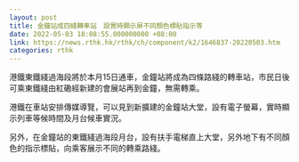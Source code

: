 ```yaml
---
layout: post
title: 金鐘站成四綫轉車站　設實時顯示屏不同顏色標貼指示等
date: 2022-05-03 18:08:55.000000000 +08:00
link: https://news.rthk.hk/rthk/ch/component/k2/1646837-20220503.htm
categories: rthk
---
```


港鐵東鐵綫過海段將於本月15日通車，金鐘站將成為四條路綫的轉車站，市民日後可乘東鐵綫由紅磡經新建的會展站再到金鐘，無需轉乘。

港鐵在車站安排傳媒導覽，可以見到新擴建的金鐘站大堂，設有電子螢幕，實時顯示列車等候時間及月台候車實況。

另外，在金鐘站的東鐵綫過海段月台，設有扶手電梯直上大堂，另外地下有不同顏色的指示標貼，向乘客展示不同的轉乘路綫。
